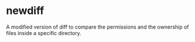 # newdiff
A modified version of diff to compare the permissions and the ownership of files  inside a specific directory.
